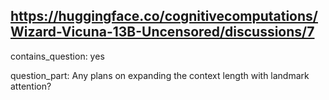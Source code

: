 ## https://huggingface.co/cognitivecomputations/Wizard-Vicuna-13B-Uncensored/discussions/7

contains_question: yes

question_part: Any plans on expanding the context length with landmark attention?